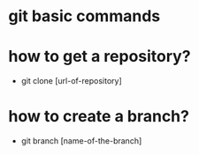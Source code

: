 # git basic commands

# how to get a repository?
* git clone [url-of-repository]

# how to create a branch?
* git branch [name-of-the-branch]

